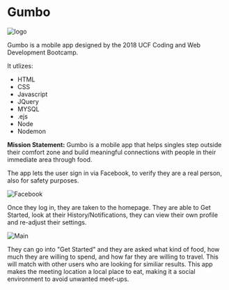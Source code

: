 # Gumbo

![logo](https://scontent.ftpa1-1.fna.fbcdn.net/v/t1.0-9/34813369_10108171735458482_4343810063522070528_o.jpg?_nc_cat=0&oh=3ea0d2db8459bc0431d4fe1da6e58b91&oe=5BC2DE27)

Gumbo is a mobile app designed by the 2018 UCF Coding and Web Development Bootcamp.  

It utlizes: 
*  HTML
*  CSS
*  Javascript
*  JQuery
*  MYSQL
*  .ejs
*  Node
*  Nodemon

**Mission Statement:**
    Gumbo is a mobile app that helps singles step outside their comfort zone and build meaningful connections with people in their immediate area through food.  

The app lets the user sign in via Facebook, to verify they are a real person, also for safety purposes. 

![Facebook](https://scontent.ftpa1-1.fna.fbcdn.net/v/t1.0-9/34792673_10108171735528342_9212717416994308096_o.jpg?_nc_cat=0&oh=c34c3e9fc4ce1ffbb31be95af49b72c4&oe=5BC38F94) 

Once they log in, they are taken to the homepage.  They are able to Get Started, look at their History/Notifications, they can view their own profile and re-adjust their settings.

![Main](https://scontent.ftpa1-1.fna.fbcdn.net/v/t1.0-9/34750824_10108171735603192_3866779303064633344_o.jpg?_nc_cat=0&oh=408c245e81afc318730dc4814d255036&oe=5BAB4EF8)

They can go into "Get Started" and they are asked what kind of food, how much they are willing to spend, and how far they are willing to travel.  This will match with other users who are looking for similiar results.  This app makes the meeting location a local place to eat, making it a social environment to avoid unwanted meet-ups.   